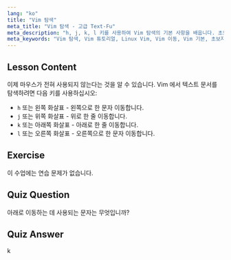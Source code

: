 ```yaml
---
lang: "ko"
title: "Vim 탐색"
meta_title: "Vim 탐색 - 고급 Text-Fu"
meta_description: "h, j, k, l 키를 사용하여 Vim 탐색의 기본 사항을 배웁니다. 초보자를 위한 필수 Vim 이동을 이해하고 Linux 명령줄 기술을 향상시키세요."
meta_keywords: "Vim 탐색, Vim 튜토리얼, Linux Vim, Vim 이동, Vim 기본, 초보자 Vim, Linux 텍스트 편집기, Vim 가이드"
---
```


## Lesson Content

이제 마우스가 전혀 사용되지 않는다는 것을 알 수 있습니다. Vim 에서 텍스트 문서를 탐색하려면 다음 키를 사용하십시오:

- `h` 또는 왼쪽 화살표 - 왼쪽으로 한 문자 이동합니다.
- `j` 또는 위쪽 화살표 - 위로 한 줄 이동합니다.
- `k` 또는 아래쪽 화살표 - 아래로 한 줄 이동합니다.
- `l` 또는 오른쪽 화살표 - 오른쪽으로 한 문자 이동합니다.

## Exercise

이 수업에는 연습 문제가 없습니다.

## Quiz Question

아래로 이동하는 데 사용되는 문자는 무엇입니까?

## Quiz Answer

k
